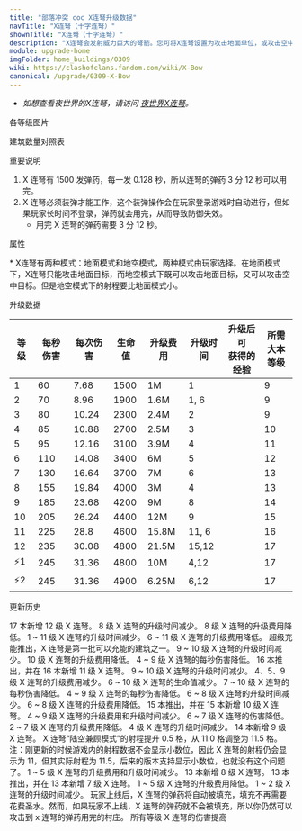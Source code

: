 ```yaml
---
title: "部落冲突 coc X连弩升级数据"
navTitle: "X连弩（十字连弩）"
shownTitle: "X连弩（十字连弩）"
description: "X连弩会发射威力巨大的弩箭。您可将X连弩设置为攻击地面单位，或攻击空中单位。"
module: upgrade-home
imgFolder: home_buildings/0309
wiki: https://clashofclans.fandom.com/wiki/X-Bow
canonical: /upgrade/0309-X-Bow
---
```


- *如想查看夜世界的X连弩，请访问 [夜世界X连弩](/upgrade/110e-X-Bow)。*

<UnitInfo :folder="$frontmatter.imgFolder" imgSrc="X-Bow12_hd.png" :imgAlt="$frontmatter.navTitle" :description="$frontmatter.description" :isSmallImg="true" />

<SmallTitle>各等级图片</SmallTitle>

<Panel>
    <UnitImgGroup title="地面模式" :folder="$frontmatter.imgFolder">
        <UnitImg imgTitle="1 级" imgSrc="X-Bow1.png" />
        <UnitImg imgTitle="2 级" imgSrc="X-Bow2.png" />
        <UnitImg imgTitle="3 级" imgSrc="X-Bow3.png" />
        <UnitImg imgTitle="4 级" imgSrc="X-Bow4.png" />
        <UnitImg imgTitle="5 级" imgSrc="X-Bow5.png" />
        <UnitImg imgTitle="6 级" imgSrc="X-Bow6.png" />
        <UnitImg imgTitle="7 级" imgSrc="X-Bow7.png" />
        <UnitImg imgTitle="8 级" imgSrc="X-Bow8.png" />
        <UnitImg imgTitle="9 级" imgSrc="X-Bow9.png" />
        <UnitImg imgTitle="10 级" imgSrc="X-Bow10.png" />
        <UnitImg imgTitle="11 级" imgSrc="X-Bow11.png" />
        <UnitImg imgTitle="12 级" imgSrc="X-Bow12.png" />
    </UnitImgGroup>
    <UnitImgGroup title="地空模式" :folder="$frontmatter.imgFolder">
        <UnitImg imgTitle="1 级" imgSrc="X-Bow1_Air.png" />
        <UnitImg imgTitle="2 级" imgSrc="X-Bow2_Air.png" />
        <UnitImg imgTitle="3 级" imgSrc="X-Bow3_Air.png" />
        <UnitImg imgTitle="4 级" imgSrc="X-Bow4_Air.png" />
        <UnitImg imgTitle="5 级" imgSrc="X-Bow5_Air.png" />
        <UnitImg imgTitle="6 级" imgSrc="X-Bow6_Air.png" />
        <UnitImg imgTitle="7 级" imgSrc="X-Bow7_Air.png" />
        <UnitImg imgTitle="8 级" imgSrc="X-Bow8_Air.png" />
        <UnitImg imgTitle="9 级" imgSrc="X-Bow9_Air.png" />
        <UnitImg imgTitle="10 级" imgSrc="X-Bow10_Air.png" />
        <UnitImg imgTitle="11 级" imgSrc="X-Bow11_Air.png" />
        <UnitImg imgTitle="12 级" imgSrc="X-Bow12_Air.png" />
    </UnitImgGroup>
    <UnitImgGroup title="地面模式（无弹药）" :folder="$frontmatter.imgFolder">
        <UnitImg imgTitle="1 级" imgSrc="X-Bow1_Depleted.png" />
        <UnitImg imgTitle="2 级" imgSrc="X-Bow2_Depleted.png" />
        <UnitImg imgTitle="3 级" imgSrc="X-Bow3_Depleted.png" />
        <UnitImg imgTitle="4 级" imgSrc="X-Bow4_Depleted.png" />
        <UnitImg imgTitle="5 级" imgSrc="X-Bow5_Depleted.png" />
        <UnitImg imgTitle="6 级" imgSrc="X-Bow6_Depleted.png" />
        <UnitImg imgTitle="7 级" imgSrc="X-Bow7_Depleted.png" />
        <UnitImg imgTitle="8 级" imgSrc="X-Bow8_Depleted.png" />
        <UnitImg imgTitle="9 级" imgSrc="X-Bow9_Depleted.png" />
        <UnitImg imgTitle="10 级" imgSrc="X-Bow10_Depleted.png" />
        <UnitImg imgTitle="11 级" imgSrc="X-Bow11_Depleted.png" />
        <UnitImg imgTitle="12 级" imgSrc="X-Bow12_Depleted.png" />
    </UnitImgGroup>
    <UnitImgGroup title="地空模式（无弹药）" :folder="$frontmatter.imgFolder">
        <UnitImg imgTitle="1 级" imgSrc="X-Bow1_Air_Depleted.png" />
        <UnitImg imgTitle="2 级" imgSrc="X-Bow2_Air_Depleted.png" />
        <UnitImg imgTitle="3 级" imgSrc="X-Bow3_Air_Depleted.png" />
        <UnitImg imgTitle="4 级" imgSrc="X-Bow4_Air_Depleted.png" />
        <UnitImg imgTitle="5 级" imgSrc="X-Bow5_Air_Depleted.png" />
        <UnitImg imgTitle="6 级" imgSrc="X-Bow6_Air_Depleted.png" />
        <UnitImg imgTitle="7 级" imgSrc="X-Bow7_Air_Depleted.png" />
        <UnitImg imgTitle="8 级" imgSrc="X-Bow8_Air_Depleted.png" />
        <UnitImg imgTitle="9 级" imgSrc="X-Bow9_Air_Depleted.png" />
        <UnitImg imgTitle="10 级" imgSrc="X-Bow10_Air_Depleted.png" />
        <UnitImg imgTitle="11 级" imgSrc="X-Bow11_Air_Depleted.png" />
        <!-- <UnitImg imgTitle="12 级" imgSrc="X-Bow11_Air_Depleted.png" /> -->
    </UnitImgGroup>
</Panel>

<SmallTitle>建筑数量对照表</SmallTitle>

<BuildingNum>
    <BuildingNumRow title="大本等级" num="1 - 8, 9, 10, 11 - 17" />
    <BuildingNumRow title="建筑数量" num="    0, 2,  3,       4" />
</BuildingNum>

<SmallTitle>重要说明</SmallTitle>

1. X 连弩有 1500 发弹药，每一发 0.128 秒，所以连弩的弹药 3 分 12 秒可以用完。
2. X 连弩必须装弹才能工作，这个装弹操作会在玩家登录游戏时自动进行，但如果玩家长时间不登录，弹药就会用完，从而导致防御失效。
    - 用完 X 连弩的弹药需要 3 分 12 秒。

<SmallTitle>属性</SmallTitle>

<UnitProperties>
    <UnitProperty pKey="占地面积" pValue="3×3" />
    <UnitProperty pKey="判定面积" pValue="2×2" :isJudgeSquare="true" />
    <UnitProperty pKey="伤害类型" pValue="单体伤害" />
    <UnitProperty pKey="攻击的目标" pValue="可调整<sup>*</sup>" />
    <UnitProperty pKey="射程" pValue="14 格 (地面)<br>11.5 格 (地空)" />
    <UnitProperty pKey="攻速" pValue="0.128 秒/次" />
    <UnitProperty pKey="弹药数量" pValue="1 500" />
</UnitProperties>

\* X连弩有两种模式：地面模式和地空模式，两种模式由玩家选择。在地面模式下，X连弩只能攻击地面目标，而地空模式下既可以攻击地面目标，又可以攻击空中目标。但是地空模式下的射程要比地面模式小。

<SmallTitle>升级数据</SmallTitle>

<script setup>
const tableExtraInfo = [
    {
        "column": 4,
        "type": "cost",
        "gpClass": "building",
        "icon": "Gold"
    },
    {
        "column": 5,
        "type": "time",
        "gpClass": "building"
    },
    {
        "column": 6,
        "type": "exp",
        "icon": "Exp"
    }
];
</script>

<UnitTable :tableExtraInfo="tableExtraInfo">

| 等级 | 每秒伤害 | 每次伤害 | 生命值 | 升级费用 |  升级时间  |升级后可<br>获得的经验| 所需<br>大本等级 |
| ---- |   ---   |   ---   |   ---  |   ---   |    ---    |        ---          |       ---      |
|   1  |    60   |   7.68  |  1500  |    1M   |    1      |                     |        9       |
|   2  |    70   |   8.96  |  1900  |  1.6M   |    1, 6   |                     |        9       |
|   3  |    80   |  10.24  |  2300  |  2.4M   |    2      |                     |        9       |
|   4  |    85   |  10.88  |  2700  |  2.5M   |    3      |                     |       10       |
|   5  |    95   |  12.16  |  3100  |  3.9M   |    4      |                     |       11       |
|   6  |   110   |  14.08  |  3400  |    6M   |    5      |                     |       12       |
|   7  |   130   |  16.64  |  3700  |    7M   |    6      |                     |       13       |
|   8  |   155   |  19.84  |  4000  |    3M   |    4      |                     |       13       |
|   9  |   185   |  23.68  |  4200  |    9M   |    8      |                     |       14       |
|  10  |   205   |  26.24  |  4400  |   12M   |    9      |                     |       15       |
|  11  |   225   |  28.8   |  4600  | 15.8M   |   11, 6   |                     |       16       |
|  12  |   235   |  30.08  |  4800  | 21.5M   |   15,12    |                     |       17       |
| ⚡1  |   245   |  31.36  |  4800  |   10M   |    4,12   |                     |       17       |
| ⚡2  |   245   |  31.36  |  4900  | 6.25M   |    6,12   |                     |       17       |
</UnitTable>

<SmallTitle>更新历史</SmallTitle>

<Timeline>
    <TimelineItem date="2025/02/10">
        <TimelineRow>17 本新增 12 级 X 连弩。</TimelineRow>
        <TimelineRow>8 级 X 连弩的升级时间减少。</TimelineRow>
        <TimelineRow>8 级 X 连弩的升级费用降低。</TimelineRow>
    </TimelineItem>
    <TimelineItem date="2024/11/25">
        <TimelineRow>1 ~ 11 级 X 连弩的升级时间减少。</TimelineRow>
        <TimelineRow>6 ~ 11 级 X 连弩的升级费用降低。</TimelineRow>
    </TimelineItem>
    <TimelineItem date="2024/09/09">
        <TimelineRow>超级充能推出，X 连弩是第一批可以充能的建筑之一。</TimelineRow>
    </TimelineItem>
    <TimelineItem date="2024/06/18">
        <TimelineRow>9 ~ 10 级 X 连弩的升级时间减少。</TimelineRow>
        <TimelineRow>10 级 X 连弩的升级费用降低。</TimelineRow>
    </TimelineItem>
    <TimelineItem date="2024/06/03">
        <TimelineRow>4 ~ 9 级 X 连弩的每秒伤害降低。</TimelineRow>
    </TimelineItem>
    <TimelineItem date="2023/12/12">
        <TimelineRow>16 本推出，并在 16 本新增 11 级 X 连弩。</TimelineRow>
        <TimelineRow>9 ~ 10 级 X 连弩的升级时间减少。</TimelineRow>
        <TimelineRow>4、5、9 级 X 连弩的升级费用减少。</TimelineRow>
        <TimelineRow>6 ~ 10 级 X 连弩的生命值减少。</TimelineRow>
        <TimelineRow>7 ~ 10 级 X 连弩的每秒伤害降低。</TimelineRow>
    </TimelineItem>
    <TimelineItem date="2023/09/28">
        <TimelineRow>4 ~ 9 级 X 连弩的每秒伤害降低。</TimelineRow>
    </TimelineItem>
    <TimelineItem date="2023/06/12">
        <TimelineRow>6 ~ 8 级 X 连弩的升级时间减少。</TimelineRow>
        <TimelineRow>6 ~ 8 级 X 连弩的升级费用降低。</TimelineRow>
    </TimelineItem>
    <TimelineItem date="2022/10/10">
        <TimelineRow>15 本推出，并在 15 本新增 10 级 X 连弩。</TimelineRow>
        <TimelineRow>4 ~ 9 级 X 连弩的升级费用和升级时间减少。</TimelineRow>
    </TimelineItem>
    <TimelineItem date="2022/06/27">
        <TimelineRow>6 ~ 7 级 X 连弩的伤害降低。</TimelineRow>
    </TimelineItem>
    <TimelineItem date="2021/12/09">
        <TimelineRow>2 ~ 7 级 X 连弩的升级费用降低。</TimelineRow>
        <TimelineRow>4 级 X 连弩的升级时间减少。</TimelineRow>
    </TimelineItem>
        <TimelineItem date="2021/09/27">
        <TimelineRow>14 本新增 9 级 X 连弩。</TimelineRow>
    </TimelineItem>
    <TimelineItem date="2021/08/12">
        <TimelineRow>X 连弩“陆空兼顾模式”的射程提升 0.5 格，从 11.0 格调整为 11.5 格。注：刚更新的时候游戏内的射程数据不会显示小数位，因此 X 连弩的射程仍会显示为 11，但其实际射程为 11.5，后来的版本支持显示小数位，也就没有这个问题了。</TimelineRow>
    </TimelineItem>
    <TimelineItem date="2021/04/12">
        <TimelineRow>1 ~ 5 级 X 连弩的升级费用和升级时间减少。</TimelineRow>
    </TimelineItem>
    <TimelineItem date="2020/12/07">
        <TimelineRow>13 本新增 8 级 X 连弩。</TimelineRow>
    </TimelineItem>
    <TimelineItem date="2019/12/09">
        <TimelineRow>13 本推出，并在 13 本新增 7 级 X 连弩。</TimelineRow>
    </TimelineItem>
        <TimelineItem date="2019/04/02">
        <TimelineRow>1 ~ 5 级 X 连弩的升级费用降低。</TimelineRow>
        <TimelineRow>1 ~ 2 级 X 连弩的升级时间减少。</TimelineRow>
        <TimelineRow>玩家上线后，X 连弩的弹药将自动被填充，填充不再需要花费圣水。然而，如果玩家不上线，X 连弩的弹药就不会被填充，所以你仍然可以攻击到 x 连弩的弹药用完的村庄。</TimelineRow>
    </TimelineItem>
    <TimelineItem date="2019/02/22">
        <TimelineRow>所有等级 X 连弩的伤害提高</TimelineRow>
    </TimelineItem>   
    <TimelineItem :historyBottom="true" />
</Timeline>